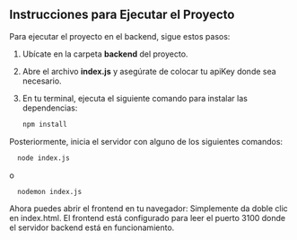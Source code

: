 ## Instrucciones para Ejecutar el Proyecto

Para ejecutar el proyecto en el backend, sigue estos pasos:

1. Ubícate en la carpeta **backend** del proyecto.

2. Abre el archivo **index.js** y asegúrate de colocar tu apiKey donde sea necesario.

3. En tu terminal, ejecuta el siguiente comando para instalar las dependencias:
   ```bash
   npm install
   ```

Posteriormente, inicia el servidor con alguno de los siguientes comandos:

```bash
  node index.js
```
o

```bash
  nodemon index.js
```
Ahora puedes abrir el frontend en tu navegador:
Simplemente da doble clic en index.html. 
El frontend está configurado para leer el puerto 3100 donde el servidor backend está en funcionamiento.
